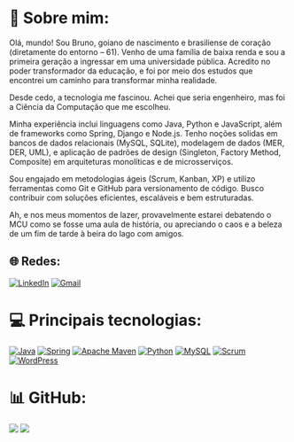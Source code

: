 # 💫 Sobre mim:
Olá, mundo! 
Sou Bruno, goiano de nascimento e brasiliense de coração (diretamente do entorno – 61). Venho de uma família de baixa renda e sou a primeira geração a ingressar em uma universidade pública. Acredito no poder transformador da educação, e foi por meio dos estudos que encontrei um caminho para transformar minha realidade.

Desde cedo, a tecnologia me fascinou. Achei que seria engenheiro, mas foi a Ciência da Computação que me escolheu. 

Minha experiência inclui linguagens como Java, Python e JavaScript, além de frameworks como Spring, Django e Node.js. Tenho noções solidas em bancos de dados relacionais (MySQL, SQLite), modelagem de dados (MER, DER, UML), e aplicação de padrões de design (Singleton, Factory Method, Composite) em arquiteturas monolíticas e de microsserviços.

Sou engajado em metodologias ágeis (Scrum, Kanban, XP) e utilizo ferramentas como Git e GitHub para versionamento de código. Busco contribuir com soluções eficientes, escaláveis e bem estruturadas.

Ah, e nos meus momentos de lazer, provavelmente estarei debatendo o MCU como se fosse uma aula de história, ou apreciando o caos e a beleza de um fim de tarde à beira do lago com amigos.

## 🌐 Redes:
[![LinkedIn](https://img.shields.io/badge/LinkedIn-0077B5?style=for-the-badge&logo=linkedin&logoColor=white)](https://www.linkedin.com/in/brnduol/) [![Gmail](https://img.shields.io/badge/Gmail-D14836?style=for-the-badge&logo=gmail&logoColor=white)](mailto:beduardolima7@gmail.com?subject=&body=)

# 💻 Principais tecnologias:
[![Java](https://img.shields.io/badge/Java-%23ED8B00.svg?style=for-the-badge&logo=openjdk&logoColor=white)](https://www.java.com/)
[![Spring](https://img.shields.io/badge/Spring-%236DB33F.svg?style=for-the-badge&logo=spring&logoColor=white)](https://spring.io/)
[![Apache Maven](https://img.shields.io/badge/Apache%20Maven-C71A36?style=for-the-badge&logo=Apache%20Maven&logoColor=white)](https://maven.apache.org/)
[![Python](https://img.shields.io/badge/Python-3776AB?style=for-the-badge&logo=python&logoColor=white)](https://www.python.org/)
[![MySQL](https://img.shields.io/badge/MySQL-4479A1.svg?style=for-the-badge&logo=mysql&logoColor=white)](https://www.mysql.com/)
[![Scrum](https://img.shields.io/badge/Scrum-6DB33F?style=for-the-badge&logo=scrum&logoColor=white)](https://www.scrum.org/)
[![WordPress](https://img.shields.io/badge/WordPress-21759B?style=for-the-badge&logo=wordpress&logoColor=white)](https://wordpress.org/)

# 📊 GitHub:
![](https://github-readme-stats.vercel.app/api?username=brnduol&theme=blue-green&hide_border=false&include_all_commits=false&count_private=true) ![](https://github-readme-stats.vercel.app/api/top-langs/?username=brnduol&theme=blue-green&hide_border=false&include_all_commits=false&count_private=true&layout=compact)
